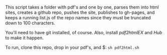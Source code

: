 This script takes a folder with pdf's and one by one, parses them into html sites, creates a github repo, pushes the site, publishes to gh-pages, and keeps a running list.js of the repo names since they must be truncated down to 100 characters.

You'll need to have git installed, of course. Also, install *pdf2htmlEX* and *Hub* to make it happen.

To run, clone this repo, drop in your pdf's, and $: `sh pdf2html.sh`
